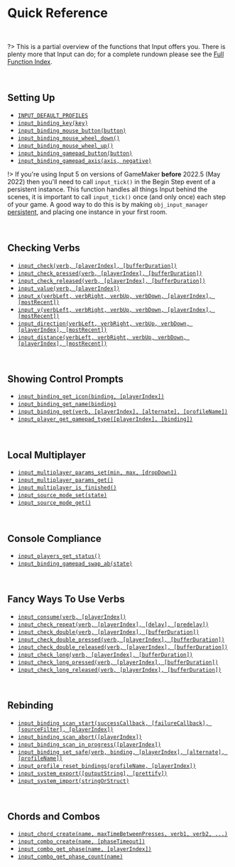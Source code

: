 # Quick Reference

&nbsp;

?> This is a partial overview of the functions that Input offers you. There is plenty more that Input can do; for a complete rundown please see the [Full Function Index](Function-Index).

&nbsp;

## Setting Up

- [`INPUT_DEFAULT_PROFILES`](Profiles?id=defining-default-profiles)
- [`input_binding_key(key)`](Functions-(Binding-Creators)?id=input_binding_keykey)
- [`input_binding_mouse_button(button)`](Functions-(Binding-Creators)?id=input_binding_mouse_buttonbutton)
- [`input_binding_mouse_wheel_down()`](Functions-(Binding-Creators)?id=input_binding_mouse_wheel_down)
- [`input_binding_mouse_wheel_up()`](Functions-(Binding-Creators)?id=input_binding_mouse_wheel_up)
- [`input_binding_gamepad_button(button)`](Functions-(Binding-Creators)?id=input_binding_gamepad_buttonbutton)
- [`input_binding_gamepad_axis(axis, negative)`](Functions-(Binding-Creators)?id=input_binding_gamepad_axisaxis-negative)

!> If you're using Input 5 on versions of GameMaker **before** 2022.5 (May 2022) then you'll need to call `input_tick()` in the Begin Step event of a persistent instance. This function handles all things Input behind the scenes, it is important to call `input_tick()` once (and only once) each step of your game. A good way to do this is by making `obj_input_manager` [persistent](https://manual.yoyogames.com/#t=The_Asset_Editors%2FObjects.htm), and placing one instance in your first room.

&nbsp;

## Checking Verbs

- [`input_check(verb, [playerIndex], [bufferDuration])`](Functions-(Checkers)#input_checkverb-playerindex-bufferduration)
- [`input_check_pressed(verb, [playerIndex], [bufferDuration])`](Functions-(Checkers)#input_check_pressedverb-playerindex-bufferduration)
- [`input_check_released(verb, [playerIndex], [bufferDuration])`](Functions-(Checkers)#input_check_releasedverb-playerindex-bufferduration)
- [`input_value(verb, [playerIndex])`](Functions-(Checkers)#input_valueverb-playerindex)
- [`input_x(verbLeft, verbRight, verbUp, verbDown, [playerIndex], [mostRecent])`](Functions-(2D-Checkers)#input_xverbleft-verbright-verbup-verbdown-playerindex-mostrecent)
- [`input_y(verbLeft, verbRight, verbUp, verbDown, [playerIndex], [mostRecent])`](Functions-(2D-Checkers)#input_xverbleft-verbright-verbup-verbdown-playerindex-mostrecent)
- [`input_direction(verbLeft, verbRight, verbUp, verbDown, [playerIndex], [mostRecent])`](Functions-(2D-Checkers)#input_directionverbleft-verbright-verbup-verbdown-playerindex-mostrecent)
- [`input_distance(verbLeft, verbRight, verbUp, verbDown, [playerIndex], [mostRecent])`](Functions-(2D-Checkers)#input_distanceverbleft-verbright-verbup-verbdown-playerindex-mostrecent)

&nbsp;

## Showing Control Prompts

- [`input_binding_get_icon(binding, [playerIndex])`](Functions-(Binding-Access)?id=input_binding_get_iconbinding-playerindex)
- [`input_binding_get_name(binding)`](Functions-(Binding-Access)?id=input_binding_get_namebinding)
- [`input_binding_get(verb, [playerIndex], [alternate], [profileName])`](Functions-(Binding-Access)?id=input_binding_getverb-playerindex-alternate-profilename)
- [`input_player_get_gamepad_type([playerIndex], [binding])`](Functions-(Players)#input_player_get_gamepad_typeplayerindex-binding)

&nbsp;

## Local Multiplayer

- [`input_multiplayer_params_set(min, max, [dropDown])`](Functions-(Players)?id=input_multiplayer_params_setmin-max-dropdown)
- [`input_multiplayer_params_get()`](Functions-(Players)?id=input_multiplayer_params_get)
- [`input_multiplayer_is_finished()`](Functions-(Players)?id=input_multiplayer_is_finished)
- [`input_source_mode_set(state)`](Functions-(Sources)?id=input_source_mode_setmode)
- [`input_source_mode_get()`](Functions-(Sources)?id=input_source_mode_get)

&nbsp;

## Console Compliance

- [`input_players_get_status()`](Functions-(Players)#input_players_get_status)
- [`input_binding_gamepad_swap_ab(state)`](Functions-(Gamepad)?id=input_swap_gamepad_abstate)

&nbsp;

## Fancy Ways To Use Verbs

- [`input_consume(verb, [playerIndex])`](Functions-(Verbs)#input_consumeverb-playerindex)
- [`input_check_repeat(verb, [playerIndex], [delay], [predelay])`](Functions-(Checkers)#input_check_repeatverb-playerindex-delay-predelay)
- [`input_check_double(verb, [playerIndex], [bufferDuration])`](Functions-(Checkers)#input_check_doubleverb-playerindex-bufferduration)
- [`input_check_double_pressed(verb, [playerIndex], [bufferDuration])`](Functions-(Checkers)#input_check_double_pressedverb-playerindex-bufferduration)
- [`input_check_double_released(verb, [playerIndex], [bufferDuration])`](Functions-(Checkers)#input_check_double_releasedverb-playerindex-bufferduration)
- [`input_check_long(verb, [playerIndex], [bufferDuration])`](Functions-(Checkers)#input_check_longverb-playerindex-bufferduration)
- [`input_check_long_pressed(verb, [playerIndex], [bufferDuration])`](Functions-(Checkers)#input_check_long_pressedverb-playerindex-bufferduration)
- [`input_check_long_released(verb, [playerIndex], [bufferDuration])`](Functions-(Checkers)#input_check_long_releasedverb-playerindex-bufferduration)

&nbsp;

## Rebinding

- [`input_binding_scan_start(successCallback, [failureCallback], [sourceFilter], [playerIndex])`](Functions-(Binding-Creators)?id=input_binding_scan_startsuccesscallback-failurecallback-sourcefilter-playerindex)
- [`input_binding_scan_abort([playerIndex])`](Functions-(Binding-Creators)?id=input_binding_scan_abortplayerindex)
- [`input_binding_scan_in_progress([playerIndex])`](Functions-(Binding-Creators)?id=input_binding_scan_in_progressplayerindex)
- [`input_binding_set_safe(verb, binding, [playerIndex], [alternate], [profileName])`](Functions-(Binding-Access)?id=input_binding_set_safeverb-binding-playerindex-alternate-profilename)
- [`input_profile_reset_bindings(profileName, [playerIndex])`](Functions-(Profiles)?id=input_profile_reset_bindingsprofilename-playerindex)
- [`input_system_export([outputString], [prettify])`](Functions-(Exporting-and-Importing)?id=input_system_exportoutputstring-prettify)
- [`input_system_import(stringOrStruct)`](Functions-(Exporting-and-Importing)?id=input_system_importstringorstruct)

&nbsp;

## Chords and Combos

- [`input_chord_create(name, maxTimeBetweenPresses, verb1, verb2, ...)`](Functions-(Extended-Verbs)?id=input_chord_createname-maxtimebetweenpresses-verb1-verb2-)
- [`input_combo_create(name, [phaseTimeout])`](Functions-(Extended-Verbs)?id=input_combo_createname-phasetimeout)
- [`input_combo_get_phase(name, [playerIndex])`](Functions-(Extended-Verbs)?id=input_combo_get_phaseverb-playerindex)
- [`input_combo_get_phase_count(name)`](Functions-(Extended-Verbs)?id=input_combo_get_phase_countverb)
